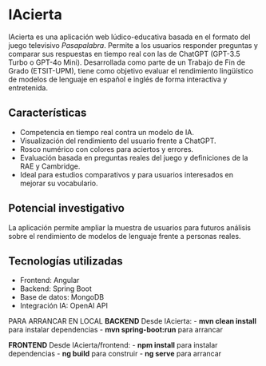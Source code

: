 # IAcierta

IAcierta es una aplicación web lúdico-educativa basada en el formato del juego televisivo *Pasapalabra*. Permite a los usuarios responder preguntas y comparar sus respuestas en tiempo real con las de ChatGPT (GPT-3.5 Turbo o GPT-4o Mini). Desarrollada como parte de un Trabajo de Fin de Grado (ETSIT-UPM), tiene como objetivo evaluar el rendimiento lingüístico de modelos de lenguaje en español e inglés de forma interactiva y entretenida.

## Características

- Competencia en tiempo real contra un modelo de IA.
- Visualización del rendimiento del usuario frente a ChatGPT.
- Rosco numérico con colores para aciertos y errores.
- Evaluación basada en preguntas reales del juego y definiciones de la RAE y Cambridge.
- Ideal para estudios comparativos y para usuarios interesados en mejorar su vocabulario.

## Potencial investigativo

La aplicación permite ampliar la muestra de usuarios para futuros análisis sobre el rendimiento de modelos de lenguaje frente a personas reales.

## Tecnologías utilizadas

- Frontend: Angular
- Backend: Spring Boot
- Base de datos: MongoDB
- Integración IA: OpenAI API

PARA ARRANCAR EN LOCAL
**BACKEND**
Desde IAcierta: 
    - **mvn clean install** para instalar dependencias
    - **mvn spring-boot:run** para arrancar

**FRONTEND**
Desde IAcierta/frontend:
    - **npm install** para instalar dependencias
    - **ng build** para construir
    - **ng serve** para arrancar